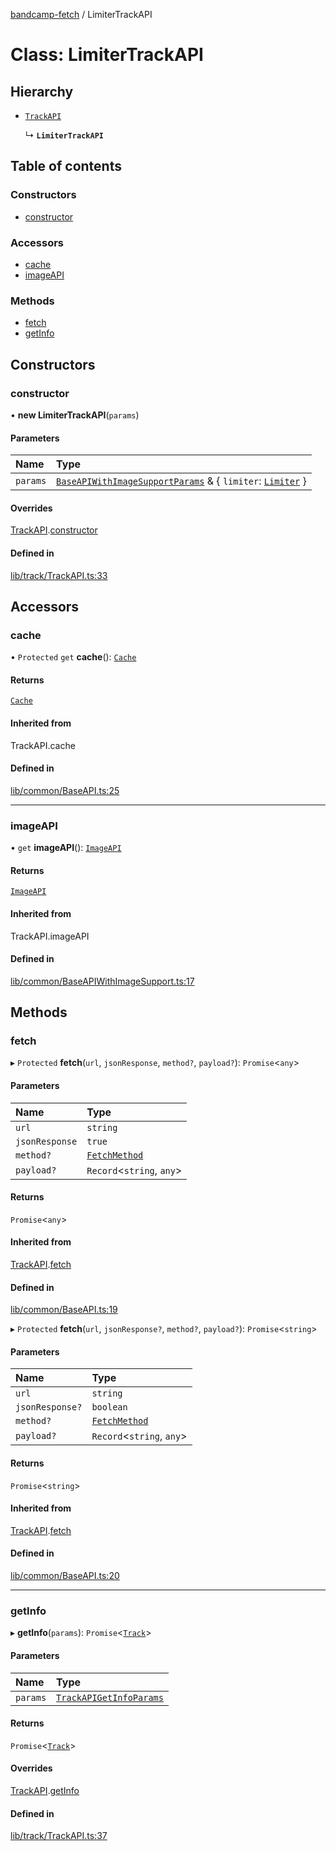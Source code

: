 [bandcamp-fetch](../README.md) / LimiterTrackAPI

# Class: LimiterTrackAPI

## Hierarchy

- [`TrackAPI`](TrackAPI.md)

  ↳ **`LimiterTrackAPI`**

## Table of contents

### Constructors

- [constructor](LimiterTrackAPI.md#constructor)

### Accessors

- [cache](LimiterTrackAPI.md#cache)
- [imageAPI](LimiterTrackAPI.md#imageapi)

### Methods

- [fetch](LimiterTrackAPI.md#fetch)
- [getInfo](LimiterTrackAPI.md#getinfo)

## Constructors

### constructor

• **new LimiterTrackAPI**(`params`)

#### Parameters

| Name | Type |
| :------ | :------ |
| `params` | [`BaseAPIWithImageSupportParams`](../interfaces/BaseAPIWithImageSupportParams.md) & { `limiter`: [`Limiter`](Limiter.md)  } |

#### Overrides

[TrackAPI](TrackAPI.md).[constructor](TrackAPI.md#constructor)

#### Defined in

[lib/track/TrackAPI.ts:33](https://github.com/patrickkfkan/bandcamp-fetch/blob/7815c68/src/lib/track/TrackAPI.ts#L33)

## Accessors

### cache

• `Protected` `get` **cache**(): [`Cache`](Cache.md)

#### Returns

[`Cache`](Cache.md)

#### Inherited from

TrackAPI.cache

#### Defined in

[lib/common/BaseAPI.ts:25](https://github.com/patrickkfkan/bandcamp-fetch/blob/7815c68/src/lib/common/BaseAPI.ts#L25)

___

### imageAPI

• `get` **imageAPI**(): [`ImageAPI`](ImageAPI.md)

#### Returns

[`ImageAPI`](ImageAPI.md)

#### Inherited from

TrackAPI.imageAPI

#### Defined in

[lib/common/BaseAPIWithImageSupport.ts:17](https://github.com/patrickkfkan/bandcamp-fetch/blob/7815c68/src/lib/common/BaseAPIWithImageSupport.ts#L17)

## Methods

### fetch

▸ `Protected` **fetch**(`url`, `jsonResponse`, `method?`, `payload?`): `Promise`<`any`\>

#### Parameters

| Name | Type |
| :------ | :------ |
| `url` | `string` |
| `jsonResponse` | ``true`` |
| `method?` | [`FetchMethod`](../enums/FetchMethod.md) |
| `payload?` | `Record`<`string`, `any`\> |

#### Returns

`Promise`<`any`\>

#### Inherited from

[TrackAPI](TrackAPI.md).[fetch](TrackAPI.md#fetch)

#### Defined in

[lib/common/BaseAPI.ts:19](https://github.com/patrickkfkan/bandcamp-fetch/blob/7815c68/src/lib/common/BaseAPI.ts#L19)

▸ `Protected` **fetch**(`url`, `jsonResponse?`, `method?`, `payload?`): `Promise`<`string`\>

#### Parameters

| Name | Type |
| :------ | :------ |
| `url` | `string` |
| `jsonResponse?` | `boolean` |
| `method?` | [`FetchMethod`](../enums/FetchMethod.md) |
| `payload?` | `Record`<`string`, `any`\> |

#### Returns

`Promise`<`string`\>

#### Inherited from

[TrackAPI](TrackAPI.md).[fetch](TrackAPI.md#fetch)

#### Defined in

[lib/common/BaseAPI.ts:20](https://github.com/patrickkfkan/bandcamp-fetch/blob/7815c68/src/lib/common/BaseAPI.ts#L20)

___

### getInfo

▸ **getInfo**(`params`): `Promise`<[`Track`](../interfaces/Track.md)\>

#### Parameters

| Name | Type |
| :------ | :------ |
| `params` | [`TrackAPIGetInfoParams`](../interfaces/TrackAPIGetInfoParams.md) |

#### Returns

`Promise`<[`Track`](../interfaces/Track.md)\>

#### Overrides

[TrackAPI](TrackAPI.md).[getInfo](TrackAPI.md#getinfo)

#### Defined in

[lib/track/TrackAPI.ts:37](https://github.com/patrickkfkan/bandcamp-fetch/blob/7815c68/src/lib/track/TrackAPI.ts#L37)
